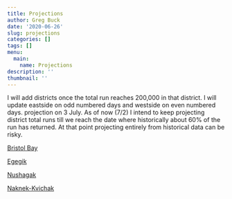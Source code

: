 ```yaml
---
title: Projections
author: Greg Buck
date: '2020-06-26'
slug: projections
categories: []
tags: []
menu:
  main:
    name: Projections  
description: ''
thumbnail: ''
---
```



I will add districts once the total run reaches 200,000 in that district. I will update eastside on odd numbered days and westside on even numbered days.
projection on 3 July. As of now (7/2) I intend to keep projecting district total runs till we reach the date where historically about 60% of the run has returned. At that point projecting entirely from historical data can be risky.

[Bristol Bay](https://rpubs.com/gbbuck/626414)

[Egegik](https://rpubs.com/gbbuck/632861)

[Nushagak](https://rpubs.com/gbbuck/633102)

[Naknek-Kvichak](https://rpubs.com/gbbuck/633429)

